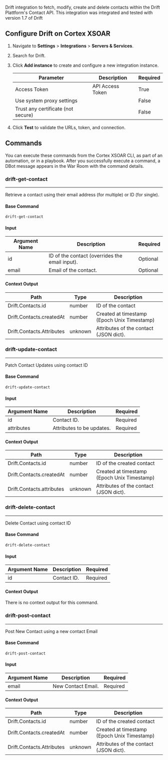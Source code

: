 Drift integration to fetch, modify, create and delete contacts within the Drift Plattform's Contact API.
This integration was integrated and tested with version 1.7 of Drift

## Configure Drift on Cortex XSOAR

1. Navigate to **Settings** > **Integrations** > **Servers & Services**.
2. Search for Drift.
3. Click **Add instance** to create and configure a new integration instance.

    | **Parameter** | **Description** | **Required** |
    | --- | --- | --- |
    | Access Token | API Access Token | True |
    | Use system proxy settings |  | False |
    | Trust any certificate (not secure) |  | False |

4. Click **Test** to validate the URLs, token, and connection.

## Commands

You can execute these commands from the Cortex XSOAR CLI, as part of an automation, or in a playbook.
After you successfully execute a command, a DBot message appears in the War Room with the command details.

### drift-get-contact

***
Retrieve a contact using their email address (for multiple) or ID (for single).


#### Base Command

`drift-get-contact`

#### Input

| **Argument Name** | **Description** | **Required** |
| --- | --- | --- |
| id | ID of the contact (overrides the email input). | Optional | 
| email | Email of the contact. | Optional | 


#### Context Output

| **Path** | **Type** | **Description** |
| --- | --- | --- |
| Drift.Contacts.id | number | ID of the contact | 
| Drift.Contacts.createdAt | number | Created at timestamp \(Epoch Unix Timestamp\) | 
| Drift.Contacts.Attributes | unknown | Attributes of the contact \(JSON dict\). | 

### drift-update-contact

***
Patch Contact Updates using contact ID


#### Base Command

`drift-update-contact`

#### Input

| **Argument Name** | **Description** | **Required** |
| --- | --- | --- |
| id | Contact ID. | Required | 
| attributes | Attributes to be updates. | Required | 


#### Context Output

| **Path** | **Type** | **Description** |
| --- | --- | --- |
| Drift.Contacts.id | number | ID of the created contact | 
| Drift.Contacts.createdAt | number | Created at timestamp \(Epoch Unix Timestamp\) | 
| Drift.Contacts.attributes | unknown | Attributes of the contact \(JSON dict\). | 

### drift-delete-contact

***
Delete Contact using contact ID


#### Base Command

`drift-delete-contact`

#### Input

| **Argument Name** | **Description** | **Required** |
| --- | --- | --- |
| id | Contact ID. | Required | 


#### Context Output

There is no context output for this command.

### drift-post-contact

***
Post New Contact using a new contact Email 


#### Base Command

`drift-post-contact`

#### Input

| **Argument Name** | **Description** | **Required** |
| --- | --- | --- |
| email | New Contact Email. | Required | 


#### Context Output

| **Path** | **Type** | **Description** |
| --- | --- | --- |
| Drift.Contacts.id | number | ID of the created contact | 
| Drift.Contacts.createdAt | number | Created at timestamp \(Epoch Unix Timestamp\) | 
| Drift.Contacts.Attributes | unknown | Attributes of the contact \(JSON dict\). | 

